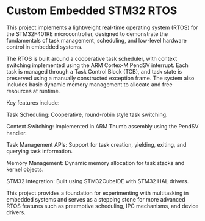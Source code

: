 # Custom Embedded STM32 RTOS

This project implements a lightweight real-time operating system (RTOS) for the STM32F401RE microcontroller, designed to demonstrate the fundamentals of task management, scheduling, and low-level hardware control in embedded systems.

The RTOS is built around a cooperative task scheduler, with context switching implemented using the ARM Cortex-M PendSV interrupt. Each task is managed through a Task Control Block (TCB), and task state is preserved using a manually constructed exception frame. The system also includes basic dynamic memory management to allocate and free resources at runtime.

Key features include:

Task Scheduling: Cooperative, round-robin style task switching.

Context Switching: Implemented in ARM Thumb assembly using the PendSV handler.

Task Management APIs: Support for task creation, yielding, exiting, and querying task information.

Memory Management: Dynamic memory allocation for task stacks and kernel objects.

STM32 Integration: Built using STM32CubeIDE with STM32 HAL drivers.

This project provides a foundation for experimenting with multitasking in embedded systems and serves as a stepping stone for more advanced RTOS features such as preemptive scheduling, IPC mechanisms, and device drivers.

